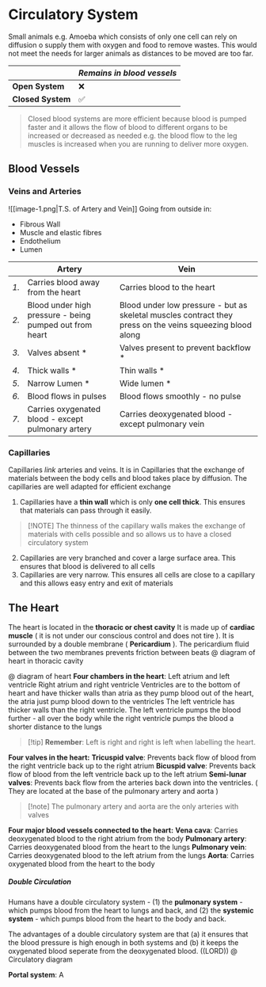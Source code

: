 # Circulatory System
Small animals e.g. Amoeba which consists of only one cell can rely on diffusion o supply them with oxygen and food to remove wastes. This would not meet the needs for larger animals as distances to be moved are too far.

|                   | *Remains in blood vessels* |
| ----------------- | -------------------------- |
| **Open System**   | ❌                          |
| **Closed System** | ✅                          |
>  Closed blood systems are more efficient because blood is pumped faster and it allows the flow of blood to different organs to be increased or decreased as needed e.g. the blood flow to the leg muscles is increased when you are running to deliver more oxygen.

## Blood Vessels
### Veins and Arteries
![[image-1.png|T.S. of Artery and Vein]]
Going from outside in:
- Fibrous Wall
- Muscle and elastic fibres
- Endothelium
- Lumen


|      | **Artery**                                              | **Vein**                                                                                                  |
| ---- | ------------------------------------------------------- | --------------------------------------------------------------------------------------------------------- |
| *1.* | Carries blood away from the heart                       | Carries blood to the heart                                                                                |
| *2.* | Blood under high pressure - being pumped out from heart | Blood under low pressure - but as skeletal muscles contract they press on the veins squeezing blood along |
| *3.* | Valves absent *                                         | Valves present to prevent backflow *                                                                      |
| *4.* | Thick walls *                                           | Thin walls *                                                                                              |
| *5.* | Narrow Lumen *                                          | Wide lumen *                                                                                              |
| *6.* | Blood flows in pulses                                   | Blood flows smoothly - no pulse                                                                           |
| *7.* | Carries oxygenated blood - except pulmonary artery      | Carries deoxygenated blood - except pulmonary vein                                                        |
### Capillaries
Capillaries *link* arteries and veins. It is in Capillaries that the exchange of materials between the body cells and blood takes place by diffusion. The capillaries are well adapted for efficient exchange
1. Capillaries have a **thin wall** which is only **one cell thick**. This ensures that materials can pass through it easily.
>[!NOTE]  The thinness of the capillary walls makes the exchange of materials with cells possible and so allows us to have a closed circulatory system
2. Capillaries are very branched and cover a large surface area. This ensures that blood is delivered to all cells
3. Capillaries are very narrow. This ensures all cells are close to a capillary and this allows easy entry and exit of materials

## The Heart
The heart is located in the **thoracic or chest cavity**
It is made up of **cardiac muscle** ( it is not under our conscious control and does not tire ). It is surrounded by a double membrane ( **Pericardium** ). The pericardium fluid between the two membranes prevents friction between beats
@ diagram of heart in thoracic cavity

@ diagram of heart
**Four chambers in the heart**:
Left atrium and left ventricle
Right atrium and right ventricle
Ventricles are to the bottom of heart and have thicker walls than atria as they pump blood out of the heart, the atria just pump blood down to the ventricles
The left ventricle has thicker walls than the right ventricle. The left ventricle pumps the blood further - all over the body while the right ventricle pumps the blood a shorter distance to the lungs
>[!tip]  **Remember**: Left is right and right is left when labelling the heart.

**Four valves in the heart:**
**Tricuspid valve**: Prevents back flow of blood from the right ventricle back up to the right atrium
**Bicuspid valve**: Prevents back flow of blood from the left ventricle back up to the left atrium
**Semi-lunar valves**: Prevents back flow from the arteries back down into the ventricles. ( They are located at the base of the pulmonary artery and aorta )
>[!note] The pulmonary artery and aorta are the only arteries with valves

**Four major blood vessels connected to the heart:**
**Vena cava**: Carries deoxygenated blood to the right atrium from the body
**Pulmonary artery**: Carries deoxygenated blood from the heart to the lungs
**Pulmonary vein**: Carries deoxygenated blood to the left atrium from the lungs
**Aorta**: Carries oxygenated blood from the heart to the body

##### Double Circulation 
Humans have a double circulatory system - (1) the **pulmonary system** - which pumps blood from the heart to lungs and back, and (2) the **systemic system** - which pumps blood from the heart to the body and back.

The advantages of a double circulatory system are that (a) it ensures that the blood pressure is high enough in both systems and (b) it keeps the oxygenated blood seperate from the deoxygenated blood. ((LORD))
@ Circulatory diagram

**Portal system**: A